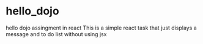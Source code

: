 # hello_dojo
hello dojo assingment in react
This is a simple react task that just displays a message and to do list without using jsx
